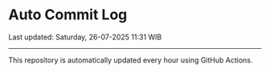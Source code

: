 # Auto Commit Log

Last updated: Saturday, 26-07-2025 11:31 WIB

---

This repository is automatically updated every hour using GitHub Actions.
